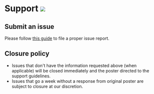 # Support [![](https://isitmaintained.com/badge/resolution/portapps/skype-portable.svg)](https://isitmaintained.com/project/portapps/skype-portable)

## Submit an issue

Please follow [this guide](http://portapps.github.io/doc/reporting-issue/) to file a proper issue report.

## Closure policy

* Issues that don't have the information requested above (when applicable) will be closed immediately and the poster directed to the support guidelines.
* Issues that go a week without a response from original poster are subject to closure at our discretion.
